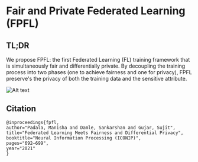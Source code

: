 # Fair and Private Federated Learning (FPFL)

## TL;DR
We propose FPFL: the first Federated Learning (FL) training framework that is simultaneously fair and differentially private. By decoupling the training process into two phases (one to achieve fairness and one for privacy), FPFL preserve's the privacy of both the training data and the sensitive attribute.

![Alt text](relative%20fpfl.jpg?raw=true "FPFL Schematic")


## Citation

```
@inproceedings{fpfl,
author="Padala, Manisha and Damle, Sankarshan and Gujar, Sujit",
title="Federated Learning Meets Fairness and Differential Privacy",
booktitle="Neural Information Processing (ICONIP)",
pages="692–699",
year="2021"
}
```
